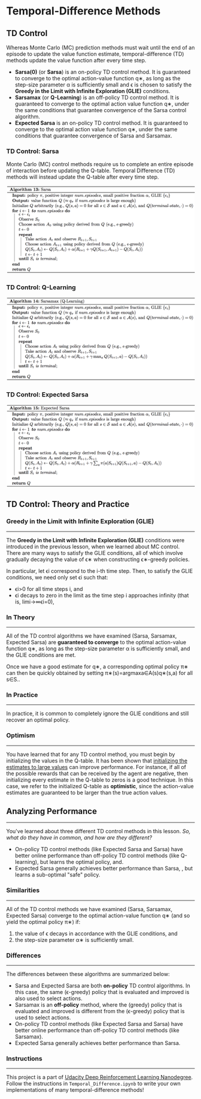 # Temporal-Difference Methods

## TD Control
Whereas Monte Carlo (MC) prediction methods must wait until the end of an episode to update the value function estimate, temporal-difference (TD) methods update the value function after every time step.

- **Sarsa(0)** (or **Sarsa**) is an on-policy TD control method. It is guaranteed to converge to the optimal action-value function q∗, as long as the step-size parameter α is sufficiently small and ϵ is chosen to satisfy the **Greedy in the Limit with Infinite Exploration (GLIE)** conditions.
- **Sarsamax** (or **Q-Learning**) is an off-policy TD control method. It is guaranteed to converge to the optimal action value function q∗, under the same conditions that guarantee convergence of the Sarsa control algorithm.
- **Expected Sarsa** is an on-policy TD control method. It is guaranteed to converge to the optimal action value function q∗, under the same conditions that guarantee convergence of Sarsa and Sarsamax.

### TD Control: Sarsa

Monte Carlo (MC) control methods require us to complete an entire episode of interaction before updating the Q-table. Temporal Difference (TD) methods will instead update the Q-table after every time step.

![asset00001](asset/asset00001.png)

### TD Control: Q-Learning

![asset00002](asset/asset00002.png)

### TD Control: Expected Sarsa

![asset00003](asset/asset00003.png)



## TD Control: Theory and Practice

### Greedy in the Limit with Infinite Exploration (GLIE)

------

The **Greedy in the Limit with Infinite Exploration (GLIE)** conditions were introduced in the previous lesson, when we learned about MC control. There are many ways to satisfy the GLIE conditions, all of which involve gradually decaying the value of ϵ∗ when constructing ϵ∗-greedy policies.

In particular, let ϵi correspond to the i-th time step. Then, to satisfy the GLIE conditions, we need only set ϵi such that:

- ϵi>0 for all time steps i, and 
- ϵi decays to zero in the limit as the time step i approaches infinity (that is, limi→∞ϵi=0),

### In Theory

------

All of the TD control algorithms we have examined (Sarsa, Sarsamax, Expected Sarsa) are **guaranteed to converge** to the optimal action-value function q∗, as long as the step-size parameter α is sufficiently small, and the GLIE conditions are met. 

Once we have a good estimate for q∗, a corresponding optimal policy π∗ can then be quickly obtained by setting π∗(s)=argmaxa∈A(s)q∗(s,a) for all s∈S..

### In Practice

------

In practice, it is common to completely ignore the GLIE conditions and still recover an optimal policy.

### Optimism

------

You have learned that for any TD control method, you must begin by initializing the values in the Q-table. It has been shown that [initializing the estimates to large values](http://papers.nips.cc/paper/1944-convergence-of-optimistic-and-incremental-q-learning.pdf) can improve performance. For instance, if all of the possible rewards that can be received by the agent are negative, then initializing every estimate in the Q-table to zeros is a good technique. In this case, we refer to the initialized Q-table as **optimistic**, since the action-value estimates are guaranteed to be larger than the true action values.

## Analyzing Performance
------
You've learned about three different TD control methods in this lesson. *So, what do they have in common, and how are they different?*

- On-policy TD control methods (like Expected Sarsa and Sarsa) have better online performance than off-policy TD control methods (like Q-learning), but learns the optimal policy, and. 
- Expected Sarsa generally achieves better performance than Sarsa, , but learns a sub-optimal "safe" policy.

### Similarities
------

All of the TD control methods we have examined (Sarsa, Sarsamax, Expected Sarsa) converge to the optimal action-value function q∗ (and so yield the optimal policy π∗) if:

1. the value of ϵ decays in accordance with the GLIE conditions, and
2. the step-size parameter α∗ is sufficiently small.

### Differences

------

The differences between these algorithms are summarized below:

- Sarsa and Expected Sarsa are both **on-policy** TD control algorithms. In this case, the same (ϵ-greedy) policy that is evaluated and improved is also used to select actions.
- Sarsamax is an **off-policy** method, where the (greedy) policy that is evaluated and improved is different from the (ϵ-greedy) policy that is used to select actions.
- On-policy TD control methods (like Expected Sarsa and Sarsa) have better online performance than off-policy TD control methods (like Sarsamax). 
- Expected Sarsa generally achieves better performance than Sarsa.

### Instructions

--------

This project is a part of [Udacity Deep Reinforcement Learning Nanodegree](https://www.udacity.com/course/deep-reinforcement-learning-nanodegree--nd893). Follow the instructions in `Temporal_Difference.ipynb` to write your own implementations of many temporal-difference methods!
